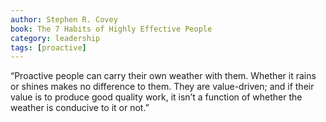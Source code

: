 ```yaml
---
author: Stephen R. Covey
book: The 7 Habits of Highly Effective People
category: leadership
tags: [proactive]
---
```

“Proactive people can carry their own weather with them. Whether it rains or shines makes no difference to them. They are value-driven; and if their value is to produce good quality work, it isn’t a function of whether the weather is conducive to it or not.”

